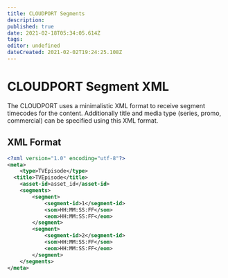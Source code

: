 ```yaml
---
title: CLOUDPORT Segments
description: 
published: true
date: 2021-02-18T05:34:05.614Z
tags: 
editor: undefined
dateCreated: 2021-02-02T19:24:25.108Z
---
```


# CLOUDPORT Segment XML

The CLOUDPORT uses a minimalistic XML format to receive segment timecodes for the content. Additionally title and media type (series, promo, commercial) can be specified using this XML format.

## XML Format

```xml
<?xml version="1.0" encoding="utf-8"?>
<meta>
	<type>TVEpisode</type>
  <title>TVEpisode</title>
	<asset-id>asset_id</asset-id>
	<segments>
		<segment>
			<segment-id>1</segment-id>
			<som>HH:MM:SS:FF</som>
			<eom>HH:MM:SS:FF</eom>
		</segment>
		<segment>
			<segment-id>2</segment-id>
			<som>HH:MM:SS:FF</som>
			<eom>HH:MM:SS:FF</eom>
		</segment>
	</segments>
</meta>
```